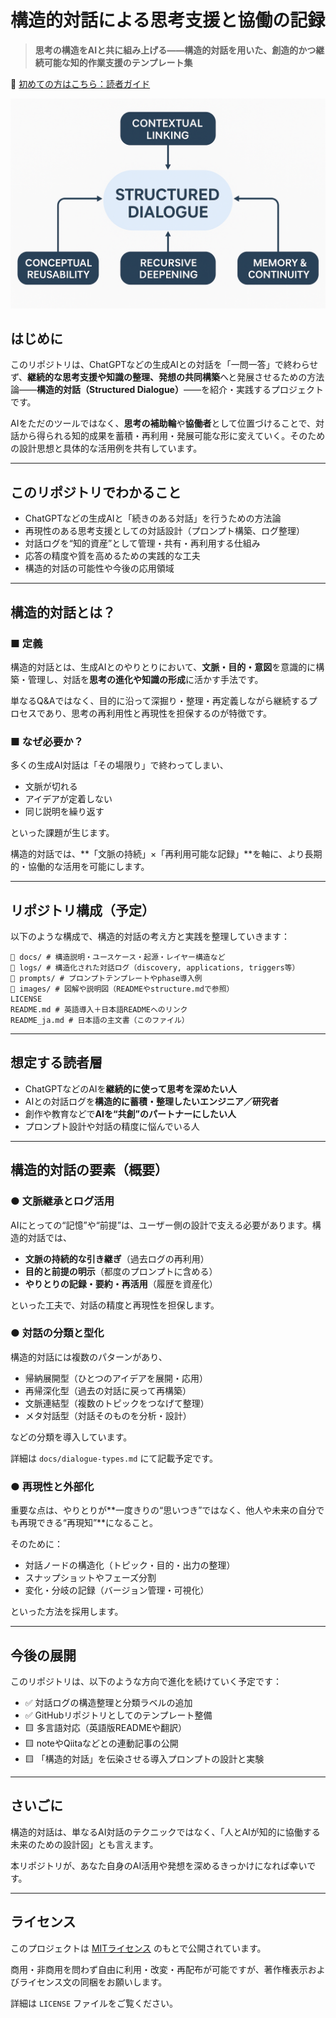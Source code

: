 # 構造的対話による思考支援と協働の記録

> **思考の構造をAIと共に組み上げる——構造的対話を用いた、創造的かつ継続可能な知的作業支援のテンプレート集**

🧭 [初めての方はこちら：読者ガイド](docs/guide_for_readers.md)


![構造的対話概要図](./images/concept-diagram.png)

## はじめに

このリポジトリは、ChatGPTなどの生成AIとの対話を「一問一答」で終わらせず、**継続的な思考支援や知識の整理、発想の共同構築**へと発展させるための方法論――**構造的対話（Structured Dialogue）**――を紹介・実践するプロジェクトです。

AIをただのツールではなく、**思考の補助輪**や**協働者**として位置づけることで、対話から得られる知的成果を蓄積・再利用・発展可能な形に変えていく。そのための設計思想と具体的な活用例を共有しています。

---

## このリポジトリでわかること

* ChatGPTなどの生成AIと「続きのある対話」を行うための方法論
* 再現性のある思考支援としての対話設計（プロンプト構築、ログ整理）
* 対話ログを“知的資産”として管理・共有・再利用する仕組み
* 応答の精度や質を高めるための実践的な工夫
* 構造的対話の可能性や今後の応用領域

---

## 構造的対話とは？

### ■ 定義

構造的対話とは、生成AIとのやりとりにおいて、**文脈・目的・意図**を意識的に構築・管理し、対話を**思考の進化や知識の形成**に活かす手法です。

単なるQ\&Aではなく、目的に沿って深掘り・整理・再定義しながら継続するプロセスであり、思考の再利用性と再現性を担保するのが特徴です。

### ■ なぜ必要か？

多くの生成AI対話は「その場限り」で終わってしまい、

* 文脈が切れる
* アイデアが定着しない
* 同じ説明を繰り返す

といった課題が生じます。

構造的対話では、\*\*「文脈の持続」×「再利用可能な記録」\*\*を軸に、より長期的・協働的な活用を可能にします。

---

## リポジトリ構成（予定）

以下のような構成で、構造的対話の考え方と実践を整理していきます：

```
📁 docs/ # 構造説明・ユースケース・起源・レイヤー構造など
📁 logs/ # 構造化された対話ログ（discovery, applications, triggers等）
📁 prompts/ # プロンプトテンプレートやphase導入例
📁 images/ # 図解や説明図（READMEやstructure.mdで参照）
LICENSE
README.md # 英語導入＋日本語READMEへのリンク
README_ja.md # 日本語の主文書（このファイル）
```

---

## 想定する読者層

* ChatGPTなどのAIを**継続的に使って思考を深めたい人**
* AIとの対話ログを**構造的に蓄積・整理したいエンジニア／研究者**
* 創作や教育などで**AIを“共創”のパートナーにしたい人**
* プロンプト設計や対話の精度に悩んでいる人

---

## 構造的対話の要素（概要）

### ● 文脈継承とログ活用

AIにとっての“記憶”や“前提”は、ユーザー側の設計で支える必要があります。構造的対話では、

* **文脈の持続的な引き継ぎ**（過去ログの再利用）
* **目的と前提の明示**（都度のプロンプトに含める）
* **やりとりの記録・要約・再活用**（履歴を資産化）

といった工夫で、対話の精度と再現性を担保します。

### ● 対話の分類と型化

構造的対話には複数のパターンがあり、

* 帰納展開型（ひとつのアイデアを展開・応用）
* 再帰深化型（過去の対話に戻って再構築）
* 文脈連結型（複数のトピックをつなげて整理）
* メタ対話型（対話そのものを分析・設計）

などの分類を導入しています。

詳細は `docs/dialogue-types.md` にて記載予定です。

### ● 再現性と外部化

重要な点は、やりとりが\*\*一度きりの“思いつき”ではなく、他人や未来の自分でも再現できる“再現知”\*\*になること。

そのために：

* 対話ノードの構造化（トピック・目的・出力の整理）
* スナップショットやフェーズ分割
* 変化・分岐の記録（バージョン管理・可視化）

といった方法を採用します。

---

## 今後の展開

このリポジトリは、以下のような方向で進化を続けていく予定です：

* ✅ 対話ログの構造整理と分類ラベルの追加
* ✅ GitHubリポジトリとしてのテンプレート整備
* 🟨 多言語対応（英語版READMEや翻訳）
* 🟨 noteやQiitaなどとの連動記事の公開
* 🟨 「構造的対話」を伝染させる導入プロンプトの設計と実験

---

## さいごに

構造的対話は、単なるAI対話のテクニックではなく、「人とAIが知的に協働する未来のための設計図」とも言えます。

本リポジトリが、あなた自身のAI活用や発想を深めるきっかけになれば幸いです。

---

## ライセンス

このプロジェクトは [MITライセンス](LICENSE) のもとで公開されています。

商用・非商用を問わず自由に利用・改変・再配布が可能ですが、著作権表示およびライセンス文の同梱をお願いします。

詳細は `LICENSE` ファイルをご覧ください。

